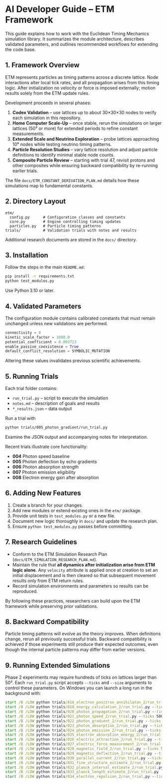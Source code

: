 # AI Developer Guide – ETM Framework

This guide explains how to work with the Euclidean Timing Mechanics simulation library. It summarizes the module architecture, describes validated parameters, and outlines recommended workflows for extending the code base.

## 1. Framework Overview
ETM represents particles as timing patterns across a discrete lattice. Node interactions alter local tick rates, and all propagation arises from this timing logic. After initialization no velocity or force is imposed externally; motion results solely from the ETM update rules.

Development proceeds in several phases:
1. **Codex Validation** – use lattices up to about 30×30×30 nodes to verify each simulation in this repository.
2. **Home Computer Scale-Up** – once stable, rerun the simulations on larger lattices (50³ or more) for extended periods to refine constant measurements.
3. **Extended Scale and Neutrino Exploration** – probe lattices approaching 10⁸ nodes while testing neutrino timing patterns.
4. **Particle Resolution Studies** – vary lattice resolution and adjust particle definitions to identify minimal stable node counts.
5. **Composite Particle Review** – starting with trial 47, revisit protons and other composites while ensuring backward compatibility by re-running earlier trials.

The file `docs/ETM_CONSTANT_DERIVATION_PLAN.md` details how these simulations map to fundamental constants.

## 2. Directory Layout
```
etm/
  config.py      # Configuration classes and constants
  core.py        # Engine controlling timing updates
  particles.py   # Particle timing patterns
trials/          # Validation trials with notes and results
```
Additional research documents are stored in the `docs/` directory.

## 3. Installation
Follow the steps in the main `README.md`:
```bash
pip install -r requirements.txt
python test_modules.py
```
Use Python 3.10 or later.

## 4. Validated Parameters
The configuration module contains calibrated constants that must remain unchanged unless new validations are performed.
```python
connectivity = 8
kinetic_scale_factor = 1000.0
potential_coefficient = 0.003723
enable_passive_coexistence = True
default_conflict_resolution = SYMBOLIC_MUTATION
```
Altering these values invalidates previous scientific achievements.

## 5. Running Trials
Each trial folder contains:
- `run_trial.py` – script to execute the simulation
- `notes.md` – description of goals and results
- `*_results.json` – data output

Run a trial with
```bash
python trials/005_photon_gradient/run_trial.py
```
Examine the JSON output and accompanying notes for interpretation.

Recent trials illustrate core functionality:
- **004** Photon speed baseline
- **005** Photon deflection by echo gradients
- **006** Photon absorption strength
- **007** Photon emission eligibility
- **008** Electron energy gain after absorption

## 6. Adding New Features
1. Create a branch for your changes.
2. Add new modules or extend existing ones in the `etm/` package.
3. Provide unit tests in `test_modules.py` or a new file.
4. Document new logic thoroughly in `docs/` and update the research plan.
5. Ensure `python test_modules.py` passes before committing.

## 7. Research Guidelines
- Conform to the ETM Simulation Research Plan (`docs/ETM_SIMULATION_RESEARCH_PLAN.md`).
 - Maintain the rule that **all dynamics after initialization arise from ETM logic alone**.
   Any `velocity` attribute is applied once at creation to set an initial displacement
   and is then cleared so that subsequent movement results only from ETM return rules.
- Record simulation environments and parameters so results can be reproduced.

By following these practices, researchers can build upon the ETM framework while preserving prior validations.

## 8. Backward Compatibility
Particle timing patterns will evolve as the theory improves. When definitions change, rerun all previously successful trials. Backward compatibility is achieved if those experiments still produce their expected outcomes, even though the internal particle patterns may differ from earlier versions.

## 9. Running Extended Simulations
Phase 2 experiments may require hundreds of ticks on lattices larger than 50³.
Each `run_trial.py` script accepts `--ticks` and `--size` arguments to control
these parameters. On Windows you can launch a long run in the background with:

```cmd
start /B /LOW python trials/018_electron_positron_annihilaton_2/run_trial.py --ticks 500 --size 51
start /B /LOW python trials/019_energy_calculation_2/run_trial.py --ticks 500 --size 51
start /B /LOW python trials/020_photon_propagation_2/run_trial.py --ticks 500 --size 51
start /B /LOW python trials/021_photon_speed_2/run_trial.py --ticks 500 --size 51
start /B /LOW python trials/022_photon_gradient_2/run_trial.py --ticks 500 --size 51
start /B /LOW python trials/023_photon_absorption_2/run_trial.py --ticks 500 --size 51
start /B /LOW python trials/024_photon_emission_2/run_trial.py --ticks 500 --size 51
start /B /LOW python trials/025_electron_absorption_energy_2/run_trial.py
start /B /LOW python trials/026_electric_attraction_2/run_trial.py --ticks 500 --size 51
start /B /LOW python trials/027_electric_force_measurement_2/run_trial.py --ticks 500 --size 51
start /B /LOW python trials/028_magnetic_field_2/run_trial.py --ticks 500 --size 51
start /B /LOW python trials/029_magnetic_deflection_2/run_trial.py --ticks 500 --size 51
start /B /LOW python trials/030_parallel_current_2/run_trial.py --ticks 500 --size 51
start /B /LOW python trials/031_fine_structure_estimate_2/run_trial.py
start /B /LOW python trials/032_planck_interval_estimate_2/run_trial.py
start /B /LOW python trials/033_planck_length_estimate_2/run_trial.py
start /B /LOW python trials/034_electron_repulsion_2/run_trial.py --ticks 500 --size 51
```

